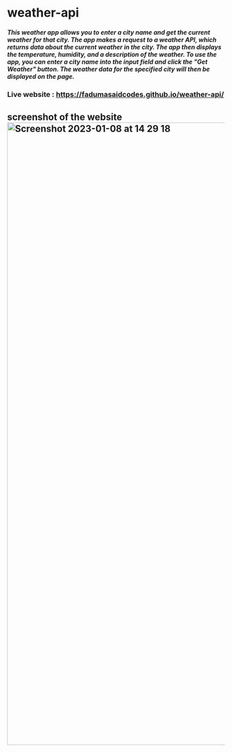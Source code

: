 # weather-api


#####  This weather app allows you to enter a city name and get the current weather for that city. The app makes a request to a weather API, which returns data about the current weather in the city. The app then displays the temperature, humidity, and a description of the weather. To use the app, you can enter a city name into the input field and click the "Get Weather" button. The weather data for the specified city will then be displayed on the page.

### Live website : https://fadumasaidcodes.github.io/weather-api/

## screenshot of the website <img width="1440" alt="Screenshot 2023-01-08 at 14 29 18" src="https://user-images.githubusercontent.com/102771343/211201794-c8cee687-dd49-4a58-bb5b-c7da918a973f.png">